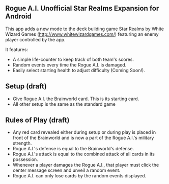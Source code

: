 ## Rogue A.I. Unofficial Star Realms Expansion for Android

This app adds a new mode to the deck building game Star Realms by White Wizard Games (http://www.whitewizardgames.com/) featuring 
an enemy player controlled by the app.

It features:

* A simple life-counter to keep track of both team's scores.
* Random events every time the Rogue A.I. is damaged.
* Easily select starting health to adjust difficulty (Coming Soon!).

## Setup (draft)

* Give Rogue A.I. the Brainworld card. This is its starting card.
* All other setup is the same as the standard game

## Rules of Play (draft)

* Any red card revealed either during setup or during play is placed in front of the Brainworld and is now a part of the 
Rogue A.I.'s military strength.
* Rogue A.I.'s defense is equal to the Brainworld's defense.
* Rogue A.I.'s attack is equal to the combined attack of all cards in its possession.
* Whenever a player damages the Rogue A.I., that player must click the center message screen and unveil a random event.
* Rogue A.I. can only lose cards by the random events displayed.
